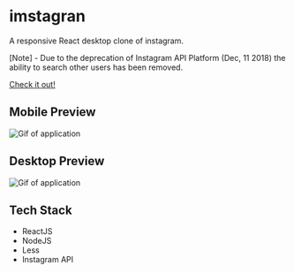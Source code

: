 # imstagran

A responsive React desktop clone of instagram.

[Note] - Due to the deprecation of Instagram API Platform (Dec, 11 2018) the ability to search other users has been removed.

[Check it out!](http://www.imstagran.io/)

## Mobile Preview
![Gif of application](src/public/assets/imstagranMobile.gif)

## Desktop Preview
![Gif of application](src/public/assets/imstagranDesktop.gif)

## Tech Stack
- ReactJS
- NodeJS
- Less
- Instagram API
